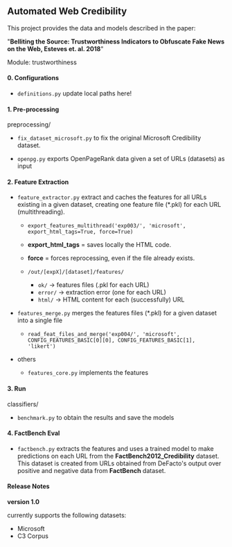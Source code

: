 ## Automated Web Credibility

This project provides the data and models described in the paper:

"**Belliting the Source: Trustworthiness Indicators to Obfuscate Fake News on the Web, Esteves et. al. 2018**"

Module: trustworthiness

#### 0. Configurations

- ``definitions.py`` update local paths here!

#### 1. Pre-processing
preprocessing/

-  ``fix_dataset_microsoft.py`` to fix the original Microsoft Credibility dataset.

- ``openpg.py`` exports OpenPageRank data given a set of URLs (datasets) as input

#### 2. Feature Extraction

- ``feature_extractor.py`` extract and caches the features for all URLs existing in a given dataset, creating one feature file (*.pkl) for each URL (multithreading).
    - ``export_features_multithread('exp003/', 'microsoft', export_html_tags=True, force=True)``

    - **export_html_tags** = saves locally the HTML code.
    - **force** = forces reprocessing, even if the file already exists.

    - ``/out/[expX]/[dataset]/features/``
        - ``ok/`` -> features files (.pkl for each URL)
        - ``error/`` -> extraction error (one for each URL)
        - ``html/`` -> HTML content for each (successfully) URL


- ``features_merge.py`` merges the features files (*.pkl) for a given dataset into a single file
    - ``read_feat_files_and_merge('exp004/', 'microsoft', CONFIG_FEATURES_BASIC[0][0], CONFIG_FEATURES_BASIC[1], 'likert')``

- others
    - ``features_core.py`` implements the features
#### 3. Run
classifiers/

- ``benchmark.py`` to obtain the results and save the models


#### 4. FactBench Eval

- ``factbench.py`` extracts the features and uses a trained model to make predictions on each URL from the **FactBench2012_Credibility** dataset. This dataset is created from URLs obtained from DeFacto's output over positive and negative data from **FactBench** dataset.


#### Release Notes

**version 1.0**

currently supports the following datasets:
- Microsoft
- C3 Corpus